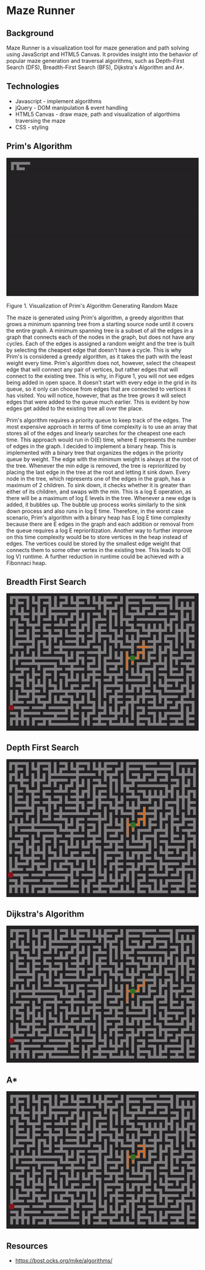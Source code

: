 # Maze Runner

## Background
Maze Runner is a visualization tool for maze generation and path solving using JavaScript and HTML5 Canvas. It provides insight into the behavior of popular maze generation and traversal algorithms, such as Depth-First Search (DFS), Breadth-First Search (BFS), Dijkstra's Algorithm and A*.

## Technologies
  * Javascript - implement algorithms
  * jQuery - DOM manipulation & event handling
  * HTML5 Canvas - draw maze, path and visualization of algorthims traversing the maze
  * CSS - styling

## Prim's Algorithm
![](assets/README-c8c8b61c.gif)

Figure 1. Visualization of Prim's Algorithm Generating Random Maze

The maze is generated using Prim's algorithm, a greedy algorithm that grows a minimum spanning tree from a starting source node until it covers the entire graph. A minimum spanning tree is a subset of all the edges in a graph that connects each of the nodes in the graph, but does not have any cycles. Each of the edges is assigned a random weight and the tree is built by selecting the cheapest edge that doesn't have a cycle. This is why Prim's is considered a greedy algorithm, as it takes the path with the least weight every time. Prim's algorithm does not, however, select the cheapest edge that will connect any pair of vertices, but rather edges that will connect to the existing tree. This is why, in Figure 1, you will not see edges being added in open space. It doesn't start with every edge in the grid in its queue, so it only can choose from edges that are connected to vertices it has visited. You will notice, however, that as the tree grows it will select edges that were added to the queue much earlier. This is evident by how edges get added to the existing tree all over the place.

Prim's algorithm requires a priority queue to keep track of the edges. The most expensive approach in terms of time complexity is to use an array that stores all of the edges and linearly searches for the cheapest one each time. This approach would run in O(E) time, where E represents the number of edges in the graph. I decided to implement a binary heap. This is implemented with a binary tree that organizes the edges in the priority queue by weight. The edge with the minimum weight is always at the root of the tree. Whenever the min edge is removed, the tree is reprioritized by placing the last edge in the tree at the root and letting it sink down. Every node in the tree, which represents one of the edges in the graph, has a maximum of 2 children. To sink down, it checks whether it is greater than either of its children, and swaps with the min. This is a log E operation, as there will be a maximum of log E levels in the tree. Whenever a new edge is added, it bubbles up. The bubble up process works similarly to the sink down process and also runs in log E time. Therefore, in the worst case scenario, Prim's algorithm with a binary heap has E log E time complexity because there are E edges in the graph and each addition or removal from the queue requires a log E reprioritization. Another way to further improve on this time complexity would be to store vertices in the heap instead of edges. The vertices could be stored by the smallest edge weight that connects them to some other vertex in the existing tree. This leads to O(E log V) runtime. A further reduction in runtime could be achieved with a Fibonnaci heap.

## Breadth First Search
![](assets/README-132ecb30.gif)

## Depth First Search
![](assets/README-8b258554.gif)

## Dijkstra's Algorithm
![](assets/README-84d68b10.gif)

## A*
![](assets/README-bbb06bc4.gif)

## Resources
* https://bost.ocks.org/mike/algorithms/
